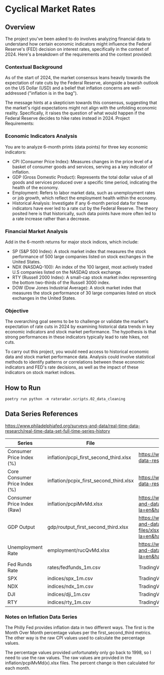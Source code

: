 # Cyclical Market Rates

## Overview

The project you've been asked to do involves analyzing financial data to understand how certain economic indicators might influence the Federal Reserve's (FED) decision on interest rates, specifically in the context of 2024. Here's a breakdown of the requirements and the context provided:

### Contextual Background

As of the start of 2024, the market consensus leans heavily towards the expectation of rate cuts by the Federal Reserve, alongside a bearish outlook on the US Dollar (USD) and a belief that inflation concerns are well-addressed ("inflation is in the bag").

The message hints at a skepticism towards this consensus, suggesting that the market's rigid expectations might not align with the unfolding economic reality. Specifically, it raises the question of what would happen if the Federal Reserve decides to hike rates instead in 2024.
Project Requirements:

### Economic Indicators Analysis

You are to analyze 6-month prints (data points) for three key economic indicators:

* CPI (Consumer Price Index): Measures changes in the price level of a basket of consumer goods and services, serving as a key indicator of inflation.
* GDP (Gross Domestic Product): Represents the total dollar value of all goods and services produced over a specific time period, indicating the health of the economy.
* Employment: Refers to labor market data, such as unemployment rates or job growth, which reflect the employment health within the economy.
* Historical Analysis: Investigate if any 6-month period data for these indicators have ever led to a rate cut by the Federal Reserve. The theory posited here is that historically, such data points have more often led to a rate increase rather than a decrease.

### Financial Market Analysis

Add in the 6-month returns for major stock indices, which include:

* SP (S&P 500 Index): A stock market index that measures the stock performance of 500 large companies listed on stock exchanges in the United States.
* NDX (NASDAQ-100): An index of the 100 largest, most actively traded U.S companies listed on the NASDAQ stock exchange.
* RTY (Russell 2000 Index): A small-cap stock market index representing the bottom two-thirds of the Russell 3000 index.
* DOW (Dow Jones Industrial Average): A stock market index that measures the stock performance of 30 large companies listed on stock exchanges in the United States.

### Objective

The overarching goal seems to be to challenge or validate the market's expectation of rate cuts in 2024 by examining historical data trends in key economic indicators and stock market performance. The hypothesis is that strong performances in these indicators typically lead to rate hikes, not cuts.

To carry out this project, you would need access to historical economic data and stock market performance data. Analysis could involve statistical methods to identify patterns or correlations between these economic indicators and FED's rate decisions, as well as the impact of these indicators on stock market indices.

## How to Run

```
poetry run python -m rateradar.scripts.02_data_cleaning
```

## Data Series References

https://www.philadelphiafed.org/surveys-and-data/real-time-data-research/real-time-data-set-full-time-series-history

| Series  | File |  Source  | Comment |
|---|---|---|---|
| Consumer Price Index (%)     | inflation/pcpi_first_second_third.xlsx  | https://www.philadelphiafed.org/surveys-and-data/real-time-data-research/pcpi  | |
| Core Consumer Price Index (%) | inflation/pcpix_first_second_third.xlsx | https://www.philadelphiafed.org/surveys-and-data/real-time-data-research/pcpix | |
| Consumer Price Index (Raw)  | inflation/pcpiMvMd.xlsx | https://www.philadelphiafed.org/-/media/frbp/assets/surveys-and-data/real-time-data/data-files/xlsx/pcpimvmd.xlsx?la=en&hash=652DCE5337C1BFD5BB297577157F5E0D | |
| GDP Output | gdp/routput_first_second_third.xlsx | https://www.philadelphiafed.org/-/media/frbp/assets/surveys-and-data/real-time-data/data-files/xlsx/routput_first_second_third.xlsx?la=en&hash=7B8E18E3DC34170B2D4F684F7EBBE631 | |
| Unemployment Rate | employment/rucQvMd.xlsx | https://www.philadelphiafed.org/-/media/frbp/assets/surveys-and-data/real-time-data/data-files/xlsx/routputmvqd.xlsx?la=en&hash=403C8B9FD72B33F83C1EE5C59D015C86 | |
| Fed Runds Rate | rates/fedfunds_1m.csv | TradingView | |
| SPX | indices/spx_1m.csv | TradingView | |
| NDX | indices/ndx_1m.csv | TradingView | |
| DJI | indices/dji_1m.csv | TradingView | |
| RTY | indices/rty_1m.csv | TradingView | |


### Notes on Inflation Data Series

The Philly Fed provides inflation data in two different ways. The first is the Month Over Month percentage values per the first_second_third metrics. The other way is the raw CPI values used to calculate the percentage values.

The percentage values provided unfortunately only go back to 1998, so I need to use the raw values. The raw values are provided in the inflation/pcpiMvMd(x).xlsx files. The percent change is then calculated for each month.